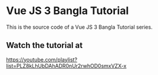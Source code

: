 # Vue JS 3 Bangla Tutorial

This is the source code of a Vue JS 3 Bangla Tutorial series.

## Watch the tutorial at

https://youtube.com/playlist?list=PLZ8kLhUbDAhADR0nUr2rwhOD0smxVZX-x
